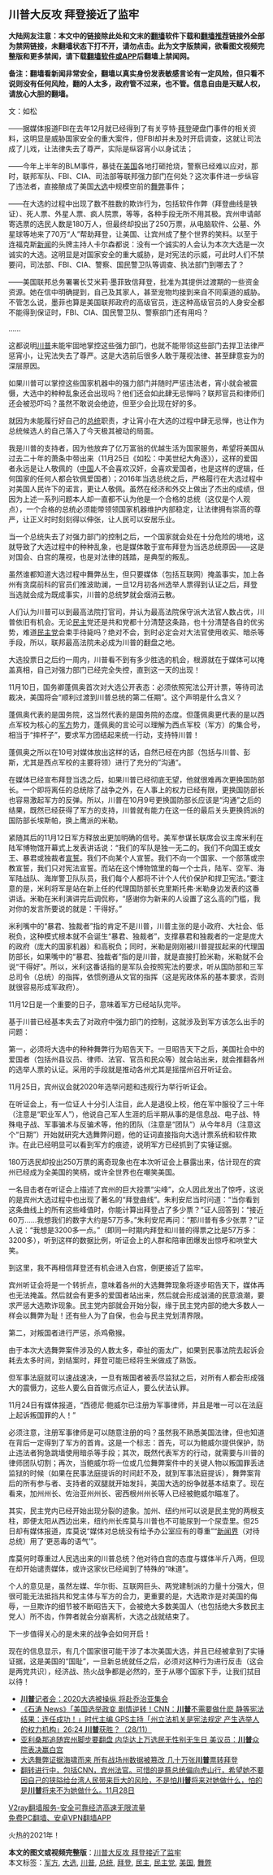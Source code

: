  <h2>川普大反攻  拜登接近了监牢</h2> <p class="notice"><b>大陆网友注意：本文中的链接除此处和文末的<a href="https://github.com/bannedbook/fanqiang" >翻墙</a>软件下载和<a href="https://github.com/killgcd/justmysocks/blob/master/README.md">翻墙推荐</a>链接外全部为禁网链接，未翻墙状态下打不开，请勿点击。此为文字版禁闻，欲看图文视频完整版和更多禁闻，请下载<a href="https://github.com/bannedbook/fanqiang">翻墙软件或APP</a>后翻墙上禁闻网。</p><p>备注：翻墙看新闻非常安全，翻墙以真实身份发表敏感言论有一定风险，但只看不说则没有任何风险，翻的人太多，政府管不过来，也不管。信息自由是天赋人权，请放心大胆的翻墙。</b></p>  <div class="entry"> <p></p> <p>文：如松</p> <p>——据媒体报道FBI在去年12月就已经得到了有关亨特·<a href="https://www.bannedbook.org/bnews/tag/%e6%8b%9c%e7%99%bb/" class="st_tag internal_tag" rel="tag" title="标签 拜登 下的日志">拜登</a>硬盘门事件的相关资料，这明显是威胁国家安全的重大案件，但FBI却并未及时开启调查，这就让司法成了儿戏，让法律失去了尊严，实际是纵容宵小以身试法；</p> <p>——今年上半年的BLM事件，暴徒在<a href="https://www.bannedbook.org/bnews/tag/%e7%be%8e%e5%9b%bd/" class="st_tag internal_tag" rel="tag" title="标签 美国 下的日志">美国</a>各地打砸抢烧，警察已经难以应对，那时，联邦军队、FBI、CIA、司法部等联邦强力部门在何处？这次事件进一步纵容了违法者，直接酿成了美国<a href="https://www.bannedbook.org/bnews/tag/%e5%a4%a7%e9%80%89/" class="st_tag internal_tag" rel="tag" title="标签 大选 下的日志">大选</a>中规模空前的<a href="https://www.bannedbook.org/bnews/tag/%E8%88%9E%E5%BC%8A/" class="st_tag internal_tag" rel="tag" title="标签 舞弊 下的日志">舞弊</a>事件；</p> <p>——在大选的过程中出现了数不胜数的欺诈行为，包括软件作弊（拜登曲线是铁证）、死人票、外星人票、疯人院票，等等，各种手段无所不用其极。宾州申请邮寄选票的选民人数是180万人，但最终却投出了250万票，从电脑软件、公墓、外星球等地来了70万“人”帮助拜登，让美国、让宾州成了整个世界的笑料。以至于连福克斯<span class='wp_keywordlink_affiliate'><a href="https://www.bannedbook.org/" title="新闻">新闻</a></span>的头牌主持人卡尔森都说：没有一个诚实的人会认为本次大选是一次诚实的大选。这明显是对国家安全的重大威胁，是对宪法的示威，可此时人们不禁要问，司法部、FBI、CIA、警察、国民警卫队等调查、执法部门到哪去了？</p> <p>——美国联邦总务署署长艾米莉‧墨菲致信拜登，批准为其提供过渡期的一些资金资源。她在信中明确提到，自己及其家人，甚至宠物均接到来自不同渠道的威胁。不管怎么说，墨菲也算是美国联邦政府的高级官员，连这种高级官员的人身安全都不能得到保证时，FBI、CIA、国民警卫队、警察部门还有用吗？</p> <p>……</p> <p>这都说明<a href="https://www.bannedbook.org/bnews/tag/%e5%b7%9d%e6%99%ae/" class="st_tag internal_tag" rel="tag" title="标签 川普 下的日志">川普</a>未能牢固地掌控这些强力部门，也就不能带领这些部门去捍卫法律严惩宵小，让宪法失去了尊严。这是大选前后很多人敢于蔑视法律、甚至肆意妄为的深层原因。</p> <p>如果川普可以掌控这些国家机器中的强力部门并随时严惩违法者，宵小就会被震慑，大选中的种种乱象还会出现吗？他们还会如此肆无忌惮吗？联邦官员和律师们还会被恐吓吗？虽然不敢说会绝迹，但至少会比现在好的多。</p> <p>就因为未能履行好自己的<a href="https://www.bannedbook.org/bnews/tag/%e6%80%bb%e7%bb%9f/" class="st_tag internal_tag" rel="tag" title="标签 总统 下的日志">总统</a>职责，才让宵小在大选的过程中肆无忌惮，也让作为总统候选人的自己落入了今天极其被动的局面。</p>  <p>我是川普的支持者，因为他放弃了亿万富翁的优越生活为国家服务，希望将美国从过去二十年的萧条中带出来（11月25日《如松：中美世纪大角逐》），这样的爱国者永远是让人敬佩的（<span class='wp_keywordlink_affiliate'><a href="https://www.bannedbook.org/" title="中国" target="_blank">中国</a></span>人不会喜欢汉奸，会喜欢爱国者，也是这样的逻辑，任何国家的任何人都会钦佩爱国者）；2016年当选总统之后，严格履行在大选过程中对美国人民许下的诺言，更让人敬佩。虽然在经济和外交上做出了杰出的成绩，但因为上述一系列问题本人却一直都不认为他是一个合格的总统（这仅是个人观点），一个合格的总统必须能带领领国家机器维护内部稳定，让法律拥有崇高的尊严，让正义时时刻刻得以伸张，让人民可以安居乐业。</p> <p>当一个总统失去了对强力部门的控制之后，一个国家就会处在十分危险的境地，这就导致了大选过程中的种种乱象，也是媒体敢于宣布拜登为当选总统原因——这是对国会、白宫的蔑视，也是对法律的践踏，是典型的叛乱。</p> <p>虽然谁都知道大选过程中舞弊丛生，但只要媒体（包括互联网）掩盖事实，加上各州有贪腐前科的官员们推波助澜，一旦12月初各州选举人票得到认证之后，拜登当选就会成为既成事实，川普的总统梦就会烟消云散。</p> <p>人们认为川普可以到最高法院打官司，并认为最高法院保守派大法官人数占优，川普依旧有机会。无论<a href="https://www.bannedbook.org/bnews/tag/%e6%b0%91%e4%b8%bb/" class="st_tag internal_tag" rel="tag" title="标签 民主 下的日志">民主</a>党还是共和党都十分清楚这条路，也十分清楚各自的优劣势，难道<a href="https://www.bannedbook.org/bnews/tag/%e6%b0%91%e4%b8%bb%e5%85%9a/" class="st_tag internal_tag" rel="tag" title="标签 民主党 下的日志">民主党</a>会束手待毙吗？绝对不会，到时必定会对大法官使用收买、暗杀等手段，所以，联邦最高法院未必成为川普的翻盘之地。</p> <p>大选投票日之后约一周内，川普看不到有多少胜选的机会，根源就在于媒体可以掩盖真相，自己对强力部门已经完全失控，直到这一天的出现！</p> <p>11月10日，国务卿蓬佩奥首次对大选公开表态：必须依照宪法公开计票，等待司法裁决，美国将会“顺利过渡到川普总统的第二任期”。这个声明是什么含义？</p> <p>蓬佩奥代表的是国务院，这当然代表的是国务院的态度。但蓬佩奥更代表的是以西点军校为核心的<a href="https://www.bannedbook.org/bnews/tag/%E5%86%9B%E6%96%B9/" class="st_tag internal_tag" rel="tag" title="标签 军方 下的日志">军方</a>势力，蓬佩奥的言论可以理解为西点军校（军方）的集合号，相当于“摔杯子”，要求军方团结起来统一行动，支持特川普！</p> <p>蓬佩奥之所以在10号对媒体放出这样的话，自然已经在内部（包括与川普、彭斯，尤其是西点军校的主要将领）进行了充分的”沟通“。</p> <p>在媒体已经宣布拜登当选之后，如果川普已经彻底无望，他就很难再次更换国防部长。一个即将离任的总统除了战争之外，在人事上的权力已经有限，更换国防部长也容易激起军方的反弹。所以，川普在10月9号更换国防部长应该是“沟通”之后的结果，既然已经获得了军方的支持，川普就有能力在这一任的最后关头更换鸽派的国防部长埃斯帕，换上鹰派的米勒。</p> <p>紧随其后的11月12日军方释放出更加明确的信号。美军参谋长联席会议主席米利在陆军博物馆开幕式上发表讲话说：“我们的军队是独一无二的。我们不向国王或女王、暴君或独裁者<span class='wp_keywordlink'><a href="https://www.bannedbook.org/forum5/topic17.html" title="宣誓与预言" target="_blank">宣誓</a></span>。我们不向某个人宣誓。我们不向一个国家、一个部落或宗教宣誓，我们只对宪法宣誓。而站在这个博物馆里的每一个士兵，陆军、空军、海军陆战队、海岸警卫队队员，我们每个人都将不计个人代价保护和捍卫宪法。”要注意的是，米利将军是站在新上任的代理国防部长克里斯托弗·米勒身边发表的这番讲话。米勒在米利演讲完后调侃称，“感谢你为新来的人设置了这么高的门槛，我对你的发言所要说的就是：干得好。”</p>  <p>米利嘴中的“暴君、独裁者”指的肯定不是川普，川普主张的是小政府、大社会、低税负，这种模式根本就不会诞生“暴君、独裁者”，支撑暴君和独裁者的一定是庞大的政府（庞大的国家机器）和高税负；同时，米勒是刚刚被川普提拔起来的代理国防部长，如果嘴中的“暴君、独裁者”指的是川普，就是直接打脸米勒，米勒就不会说“干得好”。所以，米利这番话指的是军队会按照宪法的要求，听从国防部和三军总司令（总统）的指挥，依惯例遵从文官的指挥（这是宪政体系的基本要求，否则就很容易形成军政府）。</p> <p>11月12日是一个重要的日子，意味着军方已经站队完毕。</p> <p>基于川普已经基本失去了对政府中强力部门的控制，这就涉及到军方该怎么出手的问题：</p> <p>第一，必须将大选中的种种舞弊行为昭告天下。一旦昭告天下之后，美国社会中的爱国者（包括州县议员、律师、法官、官员和民众等）就会站出来，就会推翻各州的选举人票的认证。采用的手段就是推动各州尤其是摇摆州召开听证会。</p> <p>11月25日，宾州议会就2020年选举问题和违规行为举行听证会。</p> <p>在听证会上，有一位证人十分引人注目，此人是退役上校，他在军中服役了三十年（注意是“职业军人”），他说自己军人生涯的后半期从事的是信息战、电子战、特殊电子战、军事骗术与反骗术等，他的团队（注意是“团队”）从今年8月（注意这个“日期”）开始就研究大选舞弊问题，他的证词直接指向大选计票系统和软件欺诈。在此已经明显可以看到军方的痕迹，说明军方已经抓到了实锤证据。</p> <p>180万选民却投出250万票的离奇现象也在本次听证会上暴露出来，估计现在的宾州已经成为全美国的笑柄，或许全世界也在嘲笑美国。</p> <p>一名目击者在听证会上描述了宾州的巨大投票“尖峰”，众人因此发出了惊呼，这说的是宾州大选过程中也出现了著名的“拜登曲线”。朱利安尼当时问道：“当你看到这条曲线上的所有这些峰值时，你能计算出拜登占了多少票？”证人回答到：“接近60万……我想我们的数字大约是57万多。”朱利安尼再问：“那川普有多少张票？”证人说：“我想是3200多一点。”（即同一时期内拜登和川普的得票之比是57万多：3200多），听到这样的数据比例，听证会上的人群和陪审团爆发出惊呼和哄堂大笑。</p> <p>到这里，我不再相信拜登还有机会进入白宫，倒更接近了监牢。</p> <p>宾州听证会将是一个转折点，意味着各州的大选舞弊现象将逐步昭告天下，媒体再也无法掩盖。然后就会有更多的爱国者站出来，然后就会形成汹涌的民意浪潮，要求严惩大选欺诈现象。民主党内部就会开始分裂，缘于民主党内部的绝大多数人一样会以舞弊为耻！还有些人为了自保，也会与民主党划清界限。</p>  <p>第二，对叛国者进行严惩，杀鸡儆猴。</p> <p>由于本次大选舞弊案件涉及的人数太多，牵扯的面太广，如果到民事法院去起诉会耗去太多时间，到结案时，拜登可能已经将生米做成了熟饭。</p> <p>但军事法庭就可以速战速决，一旦有叛国者被丢尽监狱之后，对所有人都会形成强大的震慑力，这些人要么自首做污点证人，要么伏法认罪。</p> <p>11月24日有媒体报道，“西德尼·鲍威尔已注册为军事律师，并且是唯一可以在法庭上起诉叛国罪的人！”</p> <p>必须注意，注册军事律师是可以随意注册的吗？虽然我不熟悉美国法律，但也知道在背后一定得到了军方的首肯。这是一个标志：首先，可以为鲍威尔提供保护，防止违法者狗急跳墙使用暗杀等手段；其次，既然代表军方的行动，就需要与川普的律师团队切割；再次，当鲍威尔将一位或几位舞弊案件中的关键人物以叛国罪丢进监狱的时候（如果在民事法庭提诉的时间赶不及，就到军事法庭提诉），舞弊案背后的所有参与者、支持者的双腿就开始发抖，美国大选的纷争就基本结束了。现在看来，加州州长、佐治亚州州长、密西根州州长等人已经被鲍威尔瞄准了。</p> <p>其实，民主党内已经开始出现分裂的迹象。加州、纽约州可以说是民主党的两根支柱，即便太阳从西边出来，纽约州长库莫与川普也不可能尿到一个尿壶里。但25日却有媒体报道，库莫说“媒体对总统没有给予办公室应有的尊重”“<span class='wp_keywordlink'><a href="https://www.bannedbook.org/forum2/topic805.html" title="新闻与官场的内幕故事：新闻界" target="_blank">新闻界</a></span>（对待总统）用了‘更恶毒的语气’”。</p> <p>库莫何时尊重过人民选出来的川普总统？他对待白宫的态度与媒体半斤八两，但现在却开始谴责媒体，或许这家伙已经闻到了特殊的“味道”。</p> <p>个人的意见是，虽然左媒、华尔街、互联网巨头、两党建制派的力量十分强大，但很可能无法抵挡共和党主体与军方的合力，更重要的是，大选欺诈是对美国的侮辱，一旦欺诈的细节被不断昭告天下，会被绝大多数美国人（也包括绝大多数民主党人）所不齿，作弊者就会分崩离析，大选之战就结束了。</p> <p>下一步值得关心的是未来的战争会如何开启！</p> <p>现在的信息显示，有几个国家很可能干涉了本次美国大选，并且已经被拿到了实锤证据，这是美国的“国耻”，一旦新总统就任之后，必须对这种行为进行反击（这会是两党共识），经济战、热火战争都是必然的，至于从哪个国家下手，让我们拭目以待！</p>  <ul class='op-related-articles' title='相关阅读'> <li><a href='https://www.bannedbook.org/bnews/taiwannews/20201129/1438951.html' target='_blank'><b>川普</b>记者会：2020大选被操纵 将赴乔治亚集会</a></li> <li><a href='https://www.bannedbook.org/bnews/bannedvideo/20201129/1438937.html' target='_blank'>《石涛 News》「美国选举政变 剧情逆转！CNN：<b>川普</b>不需要做什麽 静等宪法结果：连任成功！」时代主编 GPS主持「州立法机关是宪法规定 产生选举人的权力机构」26:24 <b>川普</b>获胜？（28/11）</a></li> <li><a href='https://www.bannedbook.org/bnews/cnnews/20201129/1438922.html' target='_blank'>亚利桑那追随宾州脚步要翻盘 内华达上万选民无性别无生日 美议员：<b>川普</b>众院表决赢白宫</a></li> <li><a href='https://www.bannedbook.org/bnews/cnnews/20201129/1438921.html' target='_blank'>大选舞弊证据海啸而来 所有战场州数据被篡改 几十万张<b>川普</b>票转拜登</a></li> <li><a href='https://www.bannedbook.org/bnews/bannedvideo/20201129/1438918.html' target='_blank'>翻转进行中，包括CNN，宾州法官。可惜的是蔡总统偏向虎山行，希望她不要因自己的狭隘给台湾人民带来巨大的风险，不是怕<b>川普</b>将来对她做什么，怕的是<b>川普</b>将来不为她做什么。11月28日</a></li> </ul> <p class="texttj"> <a href="https://github.com/bannedbook/fanqiang/wiki/V2ray%E6%9C%BA%E5%9C%BA" target="_blank">V2ray翻墙服务-安全可靠经济高速无限流量</a><br/> <a href="https://github.com/bannedbook/fanqiang/wiki/%E7%A6%81%E9%97%BB%E7%BD%91%E5%AE%89%E5%8D%93%E7%BF%BB%E5%A2%99%E6%96%B0%E9%97%BBAPP" target="_blank">免费PC翻墙、安卓VPN翻墙APP</a></p><p>火热的2021年！</p><a name='sharetosocial'></a>       <div><b>本文的图文或视频完整版</b>：<a href='https://www.bannedbook.org/bnews/cbnews/20201129/1438920.html'>川普大反攻  拜登接近了监牢</a></div>  </div><!--END ENTRY--> <div class="postfooter"> <div>本文标签：<a href="https://www.bannedbook.org/bnews/tag/%E5%86%9B%E6%96%B9/" rel="tag">军方</a>, <a href="https://www.bannedbook.org/bnews/tag/%e5%a4%a7%e9%80%89/" rel="tag">大选</a>, <a href="https://www.bannedbook.org/bnews/tag/%e5%b7%9d%e6%99%ae/" rel="tag">川普</a>, <a href="https://www.bannedbook.org/bnews/tag/%e6%80%bb%e7%bb%9f/" rel="tag">总统</a>, <a href="https://www.bannedbook.org/bnews/tag/%e6%8b%9c%e7%99%bb/" rel="tag">拜登</a>, <a href="https://www.bannedbook.org/bnews/tag/%e6%b0%91%e4%b8%bb/" rel="tag">民主</a>, <a href="https://www.bannedbook.org/bnews/tag/%e6%b0%91%e4%b8%bb%e5%85%9a/" rel="tag">民主党</a>, <a href="https://www.bannedbook.org/bnews/tag/%e7%be%8e%e5%9b%bd/" rel="tag">美国</a>, <a href="https://www.bannedbook.org/bnews/tag/%E8%88%9E%E5%BC%8A/" rel="tag">舞弊</a></div>  </div><!--END POSTFOOTER--> 